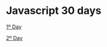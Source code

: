 <h1>Javascript 30 days</h1>

<p><a href="https://beatrizduarte.github.io/javascript_30_days/1JavaScriptDrumKit/" target="_blank">1º Day</a></p>
<p><a href="https://beatrizduarte.github.io/javascript_30_days/2-js-and-css-clock/" target="_blank">2º Day</a></p>
